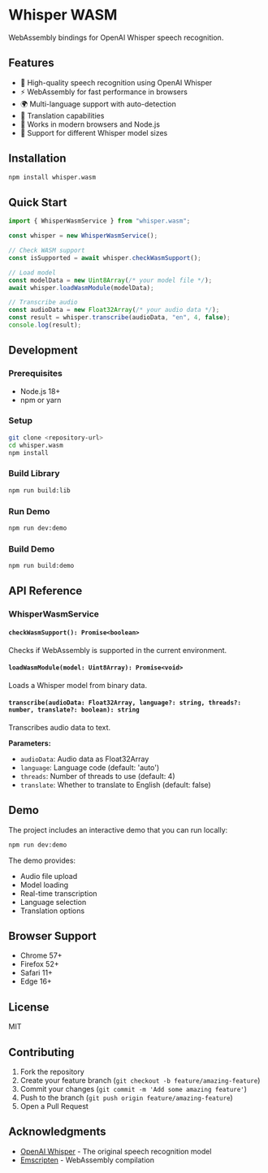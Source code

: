 # Whisper WASM

WebAssembly bindings for OpenAI Whisper speech recognition.

## Features

- 🎤 High-quality speech recognition using OpenAI Whisper
- ⚡ WebAssembly for fast performance in browsers
- 🌍 Multi-language support with auto-detection
- 🔄 Translation capabilities
- 📱 Works in modern browsers and Node.js
- 🧠 Support for different Whisper model sizes

## Installation

```bash
npm install whisper.wasm
```

## Quick Start

```typescript
import { WhisperWasmService } from "whisper.wasm";

const whisper = new WhisperWasmService();

// Check WASM support
const isSupported = await whisper.checkWasmSupport();

// Load model
const modelData = new Uint8Array(/* your model file */);
await whisper.loadWasmModule(modelData);

// Transcribe audio
const audioData = new Float32Array(/* your audio data */);
const result = whisper.transcribe(audioData, "en", 4, false);
console.log(result);
```

## Development

### Prerequisites

- Node.js 18+
- npm or yarn

### Setup

```bash
git clone <repository-url>
cd whisper.wasm
npm install
```

### Build Library

```bash
npm run build:lib
```

### Run Demo

```bash
npm run dev:demo
```

### Build Demo

```bash
npm run build:demo
```

## API Reference

### WhisperWasmService

#### `checkWasmSupport(): Promise<boolean>`

Checks if WebAssembly is supported in the current environment.

#### `loadWasmModule(model: Uint8Array): Promise<void>`

Loads a Whisper model from binary data.

#### `transcribe(audioData: Float32Array, language?: string, threads?: number, translate?: boolean): string`

Transcribes audio data to text.

**Parameters:**

- `audioData`: Audio data as Float32Array
- `language`: Language code (default: 'auto')
- `threads`: Number of threads to use (default: 4)
- `translate`: Whether to translate to English (default: false)

## Demo

The project includes an interactive demo that you can run locally:

```bash
npm run dev:demo
```

The demo provides:

- Audio file upload
- Model loading
- Real-time transcription
- Language selection
- Translation options

## Browser Support

- Chrome 57+
- Firefox 52+
- Safari 11+
- Edge 16+

## License

MIT

## Contributing

1. Fork the repository
2. Create your feature branch (`git checkout -b feature/amazing-feature`)
3. Commit your changes (`git commit -m 'Add some amazing feature'`)
4. Push to the branch (`git push origin feature/amazing-feature`)
5. Open a Pull Request

## Acknowledgments

- [OpenAI Whisper](https://github.com/openai/whisper) - The original speech
  recognition model
- [Emscripten](https://emscripten.org/) - WebAssembly compilation

